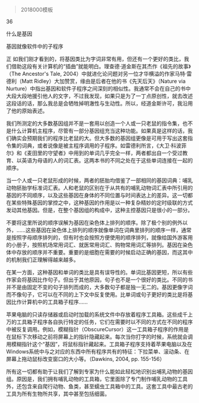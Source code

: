 # 
> 2018000模板


36

什么是基因

基因就像软件中的子程序


正 如我们刚才看到的，将基因类比为字词非常有用，但还有一个更好的类比，我们借助这段有关计算机的“插曲”就能明白。理查德·道金斯在其杰作《祖先的故事》（The Ancestor's Tale, 2004）中就进化论问题对另一位才华横溢的作家马特·雷德利（Matt Ridley）大加赞赏，缘由是后者在他的书《先天后天》（Nature via Nurture）中指出基因和软件子程序之间深刻的相似性。我通常不会在自己的书中大段大段地援引他人的文字，不过我发现，如果只是为了一丁点原创性，就去改述这段话的话，那么我总是会牺牲掉明澈性与生动性。所以，经道金斯许可，我沿用了他的原始表述。

我们所测定的大多数基因组并不是一套用以创造一个人或一只老鼠的指令集，也不是什么计算机主程序，尽管有一部分基因组充当这种功能。如果真是这样的话，我们确实会预期我们的程序比老鼠的大。但大多数的基因组更像是可用于写出这套指令集的词典，或者说像是被主程序调用的子程序。如雷德利所言，《大卫·科波菲尔》和《麦田里的守望者》中用到的单词几乎完全一样，两者都出自一个受过教育、以英语为母语的人的词汇表。这两本书的不同之处在于这些单词连接在一起的顺序。



当一个人或一只老鼠形成的时候，两者的胚胎均借鉴了一部相同的基因词典：哺乳动物胚胎学标准词汇表。人和老鼠的区别在于从共有的哺乳动物词汇表中所引用的基因的不同顺序，以及这些基因在身体的不同位置与时间表达上的差异。这一切都在某些特殊基因的掌控之中，这种基因的作用是以一种复杂精妙的定时级联的方式发动其他基因。但是，在整个基因组的构成中，这种主控基因只是很小的一部分。



不要将这里所说的顺序误解为基因在染色体上排列的顺序。除了极个别的例外以外，……这些基因在染色体上排列的顺序就像单词在词典里排列的顺序一样，通常是按照字母顺序排列的，但有时也会按照方便使用的顺序排列，就像给国外游客用的小册子，按照机场常用词汇、就医常用词汇、购物常用词汇等排列。基因在染色体中存放的顺序并不重要。重要的是细胞在需要的时候启动正确的基因，而这其中的机制我们正理解得越来越多。



在某一方面，这种基因和单词的类比是具有误导性的。单词比基因更短，所以有些作家会将基因比作句子。但出于其他原因，句子也不是一个很好的类比。不同的书并不是由固定不变的句子排列而成的，大多数句子都是独一无二的。基因更像字词而不像句子，它可以在不同的上下文中反复使用。比单词或句子更好的类比是将基因比作计算机中的工具箱子程序……



苹果电脑的只读存储器或启动时加载的系统文件中存放着程序工具箱。这些成千上万的工具箱子程序各自执行特定的任务，它们在需要时以不同的方式在不同的程序中被反复调用。例如，模糊指针（ObscureCursor）这一工具箱子程序的作用是在鼠标下次移动之前将屏幕上的指针隐藏起来。每次当你打字的时候，系统就会调用模糊指针这个“基因”，将鼠标指针藏起来。工具箱子程序支持着苹果电脑以及在Windows系统中与之对应的东西中所有程序共有的特征：下拉菜单、滚动条、在屏幕上拖动鼠标改变窗口的大小等。（Dawkins, 2004, pp. 155-156）



所有这一切都有助于让我们了解到专家为什么能如此轻松地识别出哺乳动物的基因组。原因是，我们拥有哺乳动物的工具箱，它里面除了专门制作哺乳动物的工具外，还包含来自爬行动物、鱼类，甚至蠕虫工具箱中的工具。这套工具中最古老的工具为所有生物所共享，其中甚至包括细菌。


